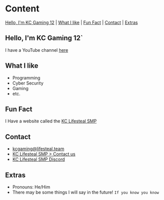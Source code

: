 # Content
[Hello, I'm KC Gaming 12](https://github.com/KC-Gaming-12#hello-im-kc-gaming-12) | [What I like](https://github.com/KC-Gaming-12#what-i-like) | [Fun Fact](https://github.com/KC-Gaming-12#fun-fact) | [Contact](https://github.com/KC-Gaming-12#contact) | [Extras](https://github.com/KC-Gaming-12#extras)




## Hello, I'm KC Gaming 12`

I have a YouTube channel [here](https://www.youtube.com/@KC_Gaming_12)
## What I like
- Programming
- Cyber Security
- Gaming
- etc.
## Fun Fact
I Have a website called the [KC Lifesteal SMP](https://www.lifesteal.team)
## Contact
- kcgaming@lifesteal.team
- [KC Lifesteal SMP > Contact us](https://www.lifesteal.team/contact-us)
- [KC Lifesteal SMP Discord](https://www.lifesteal.team/Discord)
## Extras
- Pronouns: He/Him
- There may be some things I will say in the future! `If you know you know`
